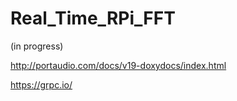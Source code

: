 # Real_Time_RPi_FFT
(in progress)

http://portaudio.com/docs/v19-doxydocs/index.html

https://grpc.io/
